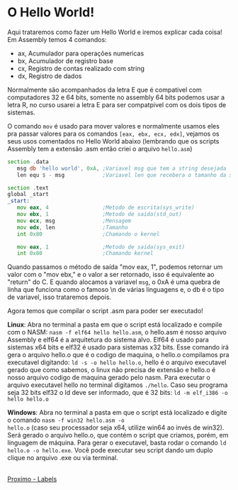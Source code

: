 # O Hello World!

Aqui trataremos como fazer um Hello World e iremos explicar cada coisa! Em Assembly temos 4 comandos:
 
* ax, Acumulador para operações numericas
* bx, Acumulador de registro base
* cx, Registro de contas realizado com string
* dx, Registro de dados

Normalmente são acompanhados da letra E que é compativel com computadores 32 e 64 bits, somente no assembly 64 bits podemos usar a letra R, no curso usarei a letra E para ser compatpivel com os dois tipos de sistemas.

O comando ```mov``` é usado para mover valores e normalmente usamos eles pra passar valores para os comandos ```[eax, ebx, ecx, edx]```, vejamos os seus usos comentados no Hello World abaixo (lembrando que os scripts Assembly tem a extensão .asm então criei o arquivo ```hello.asm```)

 ```asm
section .data
    msg db 'hello world', 0xA, ;Variavel msg que tem a string desejada
    len equ $ - msg            ;Variavel len que recebera o tamanho da string

section .text
global _start
_start:
    mov eax, 4                 ;Metodo de escrita(sys_write)
    mov ebx, 1                 ;Metodo de saida(std_out)
    mov ecx, msg               ;Mensagem
    mov edx, len               ;Tamanho
    int 0x80                   ;Chamando o kernel

    mov eax, 1                 ;Metodo de saida(sys_exit)
    int 0x80                   ;Chamando kernel

 ```
 
Quando passamos o método de saída "mov eax, 1", podemos retornar um valor com o "mov ebx," e o valor a ser retornado, isso é equivalente ao "return" do C.
E quando alocamos a variavel `msg`, o 0xA é uma quebra de linha que funciona como o famoso \n de várias linguagens e, o db é o tipo de variavel, isso trataremos depois.

Agora temos que compilar o script .asm para poder ser executado!

**Linux**: Abra no terminal a pasta em que o script está localizado e compile com o NASM: ```nasm -f elf64 hello hello.asm```, o hello.asm é nosso arquivo Assembly e elf64 é a arquitetura do sistema alvo. Elf64 é usado para sistemas x64 bits e elf32 é usado para sistemas x32 bits. Esse comando irá gera o arquivo hello.o que é o codigo de maquina, o hello.o compilamos pra executavel digitando: ```ld -s -o hello hello.o```, hello é o arquivo executavel gerado que como sabemos, o linux não precisa de extensão e hello.o é nosso arquivo codigo de maquina gerado pelo nasm. Para executar o arquivo executavel hello no terminal digitamos ```./hello```. Caso seu programa seja 32 bits elf32 o ld deve ser informado, que é 32 bits: ```ld -m elf_i386 -o hello hello.o```
  
**Windows**: Abra no terminal a pasta em que o script está localizado e digite o comando <code>nasm -f win32 hello.asm -o hello.o</code> (caso seu processador seja x64, utilize win64 ao invés de win32). Será gerado o arquivo hello.o, que contém o script que criamos, porém, em linguagem de máquina. Para gerar o executavel, basta rodar o comando 
<code>ld hello.o -o hello.exe</code>. Você pode executar seu script dando um duplo clique no arquivo .exe ou via terminal.</p>
  
<a href="4-labels.md"><br>Proximo - Labels</a>
